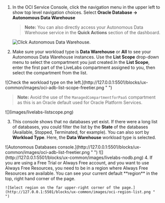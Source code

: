 1. In the OCI Service Console, click the navigation menu in the upper left to show top level navigation choices. Select **Oracle Database -> Autonomous Data Warehouse** 

     > **Note:** You can also directly access your Autonomous Data Warehouse service in the **Quick Actions** section of the dashboard.

    ![Click Autonomous Data Warehouse.](http://127.0.0.1:5501/blocks/ux-common/images/oci-navigation-adw.png " ")

2. Make sure your workload type is **Data Warehouse** or **All** to see your Autonomous Data Warehouse instances. <if type="freetier">Use the **List Scope** drop-down menu to select the compartment you just created.</if><if type="livelabs">In the **List Scope**, enter the first part of the LiveLabs compartment assigned to you, then select the compartment from the list.</if>

<if type="freetier">
    ![Check the workload type on the left.](http://127.0.0.1:5501/blocks/ux-common/images/oci-adb-list-scope-freetier.png " ")

   > **Note:** Avoid the use of the `ManagedCompartmentforPaaS` compartment as this is an Oracle default used for Oracle Platform Services.

</if>
<if type="livelabs">
    ![](images/livelabs-listscope.png)
</if>


3. This console shows that no databases yet exist. If there were a long list of databases, you could filter the list by the **State** of the databases (Available, Stopped, Terminated, for example). You can also sort by **Workload Type**. Here, the **Data Warehouse** workload type is selected.

<if type="freetier">
    ![Autonomous Databases console.](http://127.0.0.1:5501/blocks/ux-common/images/oci-adb-list-freetier.png " ")
</if>
<if type="livelabs">
    ![](http://127.0.0.1:5501/blocks/ux-common/images/livelabs-nodb.png)
</if>

<if type="freetier">
4. If you are using a Free Trial or Always Free account, and you want to use Always Free Resources, you need to be in a region where Always Free Resources are available. You can see your current default **region** in the top, right hand corner of the page.

    ![Select region on the far upper-right corner of the page.](http://127.0.0.1:5501/blocks/ux-common/images/oci-region-list.png " ")
</if>


